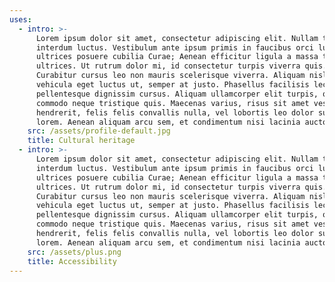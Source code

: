 ```yaml
---
uses:
  - intro: >-
      Lorem ipsum dolor sit amet, consectetur adipiscing elit. Nullam tempus
      interdum luctus. Vestibulum ante ipsum primis in faucibus orci luctus et
      ultrices posuere cubilia Curae; Aenean efficitur ligula a massa tempor
      ultrices. Ut rutrum dolor mi, id consectetur turpis viverra quis.
      Curabitur cursus leo non mauris scelerisque viverra. Aliquam nisl dolor,
      vehicula eget luctus ut, semper at justo. Phasellus facilisis lectus
      pellentesque dignissim cursus. Aliquam ullamcorper elit turpis, quis
      commodo neque tristique quis. Maecenas varius, risus sit amet vestibulum
      hendrerit, felis felis convallis nulla, vel lobortis leo dolor suscipit
      lorem. Aenean aliquam arcu sem, et condimentum nisi lacinia auctor.
    src: /assets/profile-default.jpg
    title: Cultural heritage
  - intro: >-
      Lorem ipsum dolor sit amet, consectetur adipiscing elit. Nullam tempus
      interdum luctus. Vestibulum ante ipsum primis in faucibus orci luctus et
      ultrices posuere cubilia Curae; Aenean efficitur ligula a massa tempor
      ultrices. Ut rutrum dolor mi, id consectetur turpis viverra quis.
      Curabitur cursus leo non mauris scelerisque viverra. Aliquam nisl dolor,
      vehicula eget luctus ut, semper at justo. Phasellus facilisis lectus
      pellentesque dignissim cursus. Aliquam ullamcorper elit turpis, quis
      commodo neque tristique quis. Maecenas varius, risus sit amet vestibulum
      hendrerit, felis felis convallis nulla, vel lobortis leo dolor suscipit
      lorem. Aenean aliquam arcu sem, et condimentum nisi lacinia auctor.
    src: /assets/plus.png
    title: Accessibility
---
```


